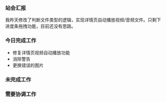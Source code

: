 ### 站会汇报

我昨天修改了判断文件类型的逻辑，实现详情页自动播放视频/音频文件。只剩下进度条拖拽功能，目前还没有思路。

### 今日完成工作

- 修复详情页视频自动播放功能
- 消除警告
- 更换错误的图片

### 未完成工作



### 需要协调工作

